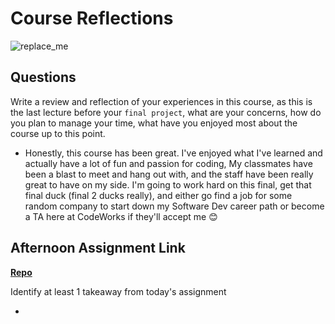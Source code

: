 # Course Reflections

![replace_me](https://codeworks.blob.core.windows.net/public/assets/img/illustrations/placeholder.svg)

## Questions

Write a review and reflection of your experiences in this course, as this is the last lecture before your `final project`, what are your concerns, how do you plan to manage your time, what have you enjoyed most about the course up to this point.

- Honestly, this course has been great. I've enjoyed what I've learned and actually have a lot of fun and passion for coding, My classmates have been a blast to meet and hang out with, and the staff have been really great to have on my side. I'm going to work hard on this final, get that final duck (final 2 ducks really), and either go find a job for some random company to start down my Software Dev career path or become a TA here at CodeWorks if they'll accept me 😊

## Afternoon Assignment Link

**[Repo](https://github.com/TheOneTrueRy/AllSpice)**

Identify at least 1 takeaway from today's assignment

- 
